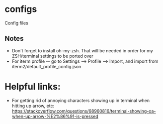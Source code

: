 # configs
Config files

## Notes
* Don't forget to install oh-my-zsh. That will be needed in order for my ZSH/terminal settings to be ported over
* For iterm profile -- go to Settings --> Profile --> Import, and import from iterm2/default_profile_config.json

# Helpful links:
* For getting rid of annoying characters showing up in terminal when hitting up arrow, etc: https://stackoverflow.com/questions/68960816/terminal-showing-oa-when-up-arrow-%E2%86%91-is-pressed
